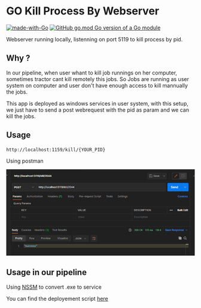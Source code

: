 # GO Kill Process By Webserver
[![made-with-Go](https://img.shields.io/badge/Made%20with-Go-1f425f.svg)](http://golang.org)
[![GitHub go.mod Go version of a Go module](https://img.shields.io/github/go-mod/go-version/artfxdev/go_killprocessbywebserver)](https://github.com/ArtFXDev/go_killprocessbywebserver)

Webserver running locally, listenning on port 5119 to kill process by pid.

## Why ?
In our pipeline, when user whant to kill job runnings on her computer, sometimes tractor cant kill remotely this jobs.
So Jobs are running as user system on computer and user don't have enough access to kill mannually the jobs.

This app is deployed as windows services in user system, with this setup, we just have to send a post webrequest with the pid as param and we can kill the jobs.


## Usage

```
http://localhost:1159/kill/{YOUR_PID}
```
Using postman 
<p align="center">
  <img src="https://github.com/ArtFXDev/go_killprocessbywebserver/blob/main/screenshots/postrequest.png?raw=true">
</p>

## Usage in our pipeline
Using [NSSM](https://nssm.cc) to convert .exe to service

You can find the deployement script [here](https://github.com/ArtFXDev/silex_fog_snapin/blob/main/gokillprocess/go-killprocess.ps1)
